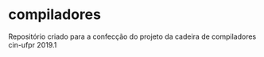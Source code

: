 # compiladores
Repositório criado para a confecção do projeto da cadeira de compiladores cin-ufpr 2019.1
